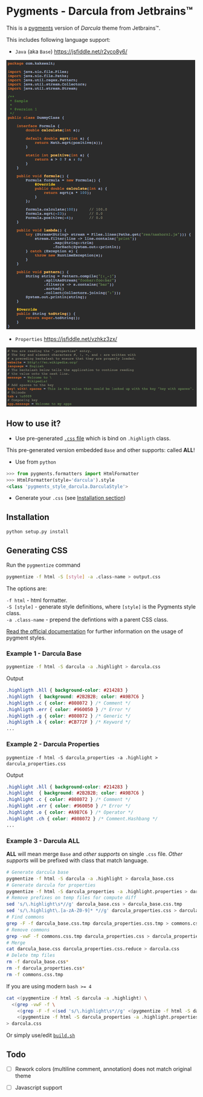 # Pygments - Darcula from Jetbrains™

This is a [pygments](http://pygments.org/) version of *Darcula* theme from Jetbrains™.

This includes following language support:

- `Java` (aka `Base`) https://jsfiddle.net/r2yco8y6/

![Java highlighting](samples/dummyClass.png)

- `Properties` https://jsfiddle.net/vzhkz3zx/

![Properties highlighting](samples/dummyProperties.png)

## How to use it?

- Use pre-generated [`.css` file](darcula.css) which is bind on `.highligth` class.
	
This pre-generated version embedded `Base` and other supports: called **ALL**!	

- Use from `python`

```python
>>> from pygments.formatters import HtmlFormatter
>>> HtmlFormatter(style='darcula').style
<class 'pygments_style_darcula.DarculaStyle'>
```

- Generate your `.css` (see [Installation section](#generating-css))

## Installation

```
python setup.py install
```

## Generating CSS

Run the `pygmentize` command

```bash
pygmentize -f html -S [style] -a .class-name > output.css
```

The options are:

`-f html` - html formatter.  
`-S [style]` - generate style definitions, where `[style]` is the Pygments style class.  
`-a .class-name` - prepend the defintions with a parent CSS class.

[Read the official documentation](http://pygments.org/docs/) for further information on the usage of pygment styles.

### Example 1 - Darcula Base

```bash
pygmentize -f html -S darcula -a .highlight > darcula.css
```

Output

```css
.highligth .hll { background-color: #214283 }
.highligth  { background: #2B2B2B; color: #A9B7C6 }
.highligth .c { color: #808072 } /* Comment */
.highligth .err { color: #960050 } /* Error */
.highligth .g { color: #808072 } /* Generic */
.highligth .k { color: #CB772F } /* Keyword */
...
```

### Example 2 - Darcula Properties

```
pygmentize -f html -S darcula_properties -a .highlight > darcula_properties.css
```

Output

```css
.highlight .hll { background-color: #214283 }
.highlight  { background: #2B2B2B; color: #A9B7C6 }
.highlight .c { color: #808072 } /* Comment */
.highlight .err { color: #960050 } /* Error */
.highlight .o { color: #A9B7C6 } /* Operator */
.highlight .ch { color: #808072 } /* Comment.Hashbang */
...
```

### Example 3 - Darcula **ALL**

**ALL** will mean merge `Base` and *other supports* on single `.css` file. *Other supports* will be prefixed with class that match language.

```bash
# Generate darcula base 
pygmentize -f html -S darcula -a .highlight > darcula_base.css
# Generate darcula for properties
pygmentize -f html -S darcula_properties -a .highlight.properties > darcula_properties.css
# Remove prefixes on temp files for compute diff
sed 's/\.highlight\s*//g' darcula_base.css > darcula_base.css.tmp
sed 's/\.highlight\.[a-zA-Z0-9]* *//g' darcula_properties.css > darcula_properties.css.tmp
# Find commons
grep -F -f darcula_base.css.tmp darcula_properties.css.tmp > commons.css.tmp
# Remove commons
grep -vwF -f commons.css.tmp darcula_properties.css > darcula_properties.css.reduce
# Merge
cat darcula_base.css darcula_properties.css.reduce > darcula.css
# Delete tmp files
rm -f darcula_base.css*
rm -f darcula_properties.css*
rm -f commons.css.tmp
```

If you are using modern `bash >= 4`

```bash
cat <(pygmentize -f html -S darcula -a .highlight) \
  <(grep -vwF -f \
    <(grep -F -f <(sed 's/\.highlight\s*//g' <(pygmentize -f html -S darcula -a .highlight)) <(sed 's/\.highlight\.[a-zA-Z0-9]* *//g' <(pygmentize -f html -S darcula_properties -a .highlight.properties))) \
    <(pygmentize -f html -S darcula_properties -a .highlight.properties)) \
> darcula.css
```

Or simply use/edit [`build.sh`](build.sh)

## Todo

- [ ] Rework colors (multiline comment, annotation) does not match original theme
- [ ] Javascript support 


